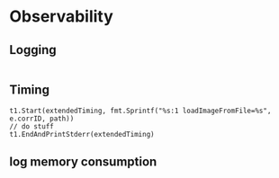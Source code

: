 # Observability

## Logging

```observability.Logger("Info", fmt.Sprintf("a=%v\n", a))
```

## Timing

```t1 := observability.Timer{}
t1.Start(extendedTiming, fmt.Sprintf("%s:1 loadImageFromFile=%s", e.corrID, path))
// do stuff
t1.EndAndPrintStderr(extendedTiming)
```

## log memory consumption

```observability.LogMemory("Info")
```
